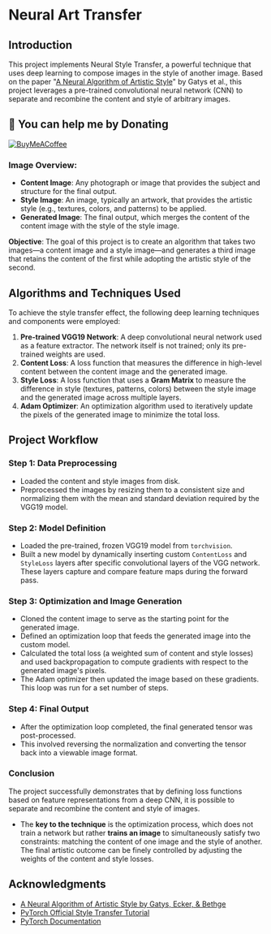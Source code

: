 # Neural Art Transfer

## Introduction
This project implements Neural Style Transfer, a powerful technique that uses deep learning to compose images in the style of another image. Based on the paper "[A Neural Algorithm of Artistic Style](https://arxiv.org/abs/1508.06576)" by Gatys et al., this project leverages a pre-trained convolutional neural network (CNN) to separate and recombine the content and style of arbitrary images.

## 🫡 You can help me by Donating
[![BuyMeACoffee](https://img.shields.io/badge/Buy%20Me%20a%20Coffee-ffdd00?style=for-the-badge&logo=buy-me-a-coffee&logoColor=black)](https://buymeacoffee.com/heytanix)

### Image Overview:
- **Content Image**: Any photograph or image that provides the subject and structure for the final output.
- **Style Image**: An image, typically an artwork, that provides the artistic style (e.g., textures, colors, and patterns) to be applied.
- **Generated Image**: The final output, which merges the content of the content image with the style of the style image.

**Objective**:
The goal of this project is to create an algorithm that takes two images—a content image and a style image—and generates a third image that retains the content of the first while adopting the artistic style of the second.

## Algorithms and Techniques Used
To achieve the style transfer effect, the following deep learning techniques and components were employed:

1.  **Pre-trained VGG19 Network**: A deep convolutional neural network used as a feature extractor. The network itself is not trained; only its pre-trained weights are used.
2.  **Content Loss**: A loss function that measures the difference in high-level content between the content image and the generated image.
3.  **Style Loss**: A loss function that uses a **Gram Matrix** to measure the difference in style (textures, patterns, colors) between the style image and the generated image across multiple layers.
4.  **Adam Optimizer**: An optimization algorithm used to iteratively update the pixels of the generated image to minimize the total loss.

## Project Workflow
### Step 1: Data Preprocessing
- Loaded the content and style images from disk.
- Preprocessed the images by resizing them to a consistent size and normalizing them with the mean and standard deviation required by the VGG19 model.

### Step 2: Model Definition
- Loaded the pre-trained, frozen VGG19 model from `torchvision`.
- Built a new model by dynamically inserting custom `ContentLoss` and `StyleLoss` layers after specific convolutional layers of the VGG network. These layers capture and compare feature maps during the forward pass.

### Step 3: Optimization and Image Generation
- Cloned the content image to serve as the starting point for the generated image.
- Defined an optimization loop that feeds the generated image into the custom model.
- Calculated the total loss (a weighted sum of content and style losses) and used backpropagation to compute gradients with respect to the generated image's pixels.
- The Adam optimizer then updated the image based on these gradients. This loop was run for a set number of steps.

### Step 4: Final Output
- After the optimization loop completed, the final generated tensor was post-processed.
- This involved reversing the normalization and converting the tensor back into a viewable image format.

### Conclusion
The project successfully demonstrates that by defining loss functions based on feature representations from a deep CNN, it is possible to separate and recombine the content and style of images.

- The **key to the technique** is the optimization process, which does not train a network but rather **trains an image** to simultaneously satisfy two constraints: matching the content of one image and the style of another. The final artistic outcome can be finely controlled by adjusting the weights of the content and style losses.

## Acknowledgments
- [A Neural Algorithm of Artistic Style by Gatys, Ecker, & Bethge](https://arxiv.org/abs/1508.06576)
- [PyTorch Official Style Transfer Tutorial](https://pytorch.org/tutorials/advanced/neural_style_tutorial.html)
- [PyTorch Documentation](https://pytorch.org/docs/stable/index.html)
